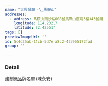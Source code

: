 ```yaml
---
name: "太興餐廳 -\_馬鞍山"
addresses:
  - address: 馬鞍山西沙路608號馬鞍山廣場3樓343號舖
    longitude: 114.23217
    latitude: 22.425517
tags: []
previewImageUrl: ''
id: 5c4c25ab-14cb-5d7e-a8c2-42e965172fad
group: ''

---
```

### Detail
建制派品牌名單 (陳永安)

